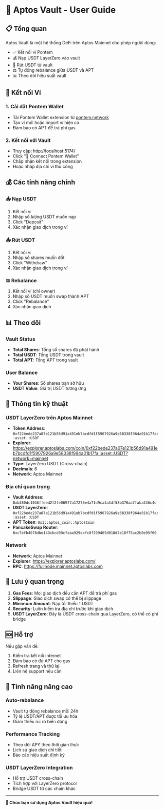 # 🚀 Aptos Vault - User Guide

## 📋 Tổng quan

Aptos Vault là một hệ thống DeFi trên Aptos Mainnet cho phép người dùng:
- ✅ Kết nối ví Pontem
- 💰 Nạp USDT LayerZero vào vault
- 💸 Rút USDT từ vault
- ⚖️ Tự động rebalance giữa USDT và APT
- 📊 Theo dõi hiệu suất vault

## 🔗 Kết nối Ví

### 1. Cài đặt Pontem Wallet
- Tải Pontem Wallet extension từ [pontem.network](https://pontem.network)
- Tạo ví mới hoặc import ví hiện có
- Đảm bảo có APT để trả phí gas

### 2. Kết nối với Vault
- Truy cập: http://localhost:5174/
- Click "🔗 Connect Pontem Wallet"
- Chấp nhận kết nối trong extension
- Hoặc nhập địa chỉ ví thủ công

## 💰 Các tính năng chính

### 📥 Nạp USDT
1. Kết nối ví
2. Nhập số lượng USDT muốn nạp
3. Click "Deposit"
4. Xác nhận giao dịch trong ví

### 📤 Rút USDT
1. Kết nối ví
2. Nhập số shares muốn đốt
3. Click "Withdraw"
4. Xác nhận giao dịch trong ví

### ⚖️ Rebalance
1. Kết nối ví (chỉ owner)
2. Nhập số USDT muốn swap thành APT
3. Click "Rebalance"
4. Xác nhận giao dịch

## 📊 Theo dõi

### Vault Status
- **Total Shares**: Tổng số shares đã phát hành
- **Total USDT**: Tổng USDT trong vault
- **Total APT**: Tổng APT trong vault

### User Balance
- **Your Shares**: Số shares bạn sở hữu
- **USDT Value**: Giá trị USDT tương ứng

## 🔧 Thông tin kỹ thuật

### USDT LayerZero trên Aptos Mainnet
- **Token Address**: `0xf22bede237a07e121b56d91a491eb7bcdfd1f5907926a9e58338f964a01b17fa::asset::USDT`
- **Explorer**: https://explorer.aptoslabs.com/coin/0xf22bede237a07e121b56d91a491eb7bcdfd1f5907926a9e58338f964a01b17fa::asset::USDT?network=mainnet
- **Type**: LayerZero USDT (Cross-chain)
- **Decimals**: 6
- **Network**: Aptos Mainnet

### Địa chỉ quan trọng
- **Vault Address**: `0xb380dc1036ffeed2f2fe06977a17275e4a71d9ca3a3df58b370aa7faba336c4d`
- **USDT LayerZero**: `0xf22bede237a07e121b56d91a491eb7bcdfd1f5907926a9e58338f964a01b17fa::asset::USDT`
- **APT Token**: `0x1::aptos_coin::AptosCoin`
- **PancakeSwap Router**: `0xc7efb4076dbe143cbcd98cfaaa929ecfc8f299405d018d7e18f75ac2b0e95f60`

### Network
- **Network**: Aptos Mainnet
- **Explorer**: https://explorer.aptoslabs.com/
- **RPC**: https://fullnode.mainnet.aptoslabs.com

## 🚨 Lưu ý quan trọng

1. **Gas Fees**: Mọi giao dịch đều cần APT để trả phí gas
2. **Slippage**: Giao dịch swap có thể bị slippage
3. **Minimum Amount**: Nạp tối thiểu 1 USDT
4. **Security**: Luôn kiểm tra địa chỉ trước khi giao dịch
5. **USDT LayerZero**: Đây là USDT cross-chain qua LayerZero, có thể có phí bridge

## 🆘 Hỗ trợ

Nếu gặp vấn đề:
1. Kiểm tra kết nối internet
2. Đảm bảo có đủ APT cho gas
3. Refresh trang và thử lại
4. Liên hệ support nếu cần

## 🎯 Tính năng nâng cao

### Auto-rebalance
- Vault tự động rebalance mỗi 24h
- Tỷ lệ USDT/APT được tối ưu hóa
- Giảm thiểu rủi ro biến động

### Performance Tracking
- Theo dõi APY theo thời gian thực
- Lịch sử giao dịch chi tiết
- Báo cáo hiệu suất định kỳ

### USDT LayerZero Integration
- Hỗ trợ USDT cross-chain
- Tích hợp với LayerZero protocol
- Bridge USDT từ các chain khác

---

**🎉 Chúc bạn sử dụng Aptos Vault hiệu quả!** 